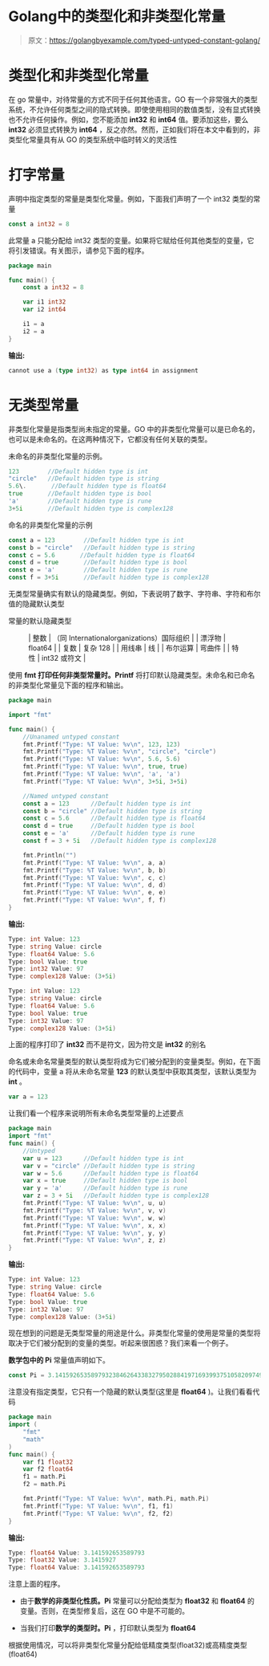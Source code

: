 # Golang中的类型化和非类型化常量

> 原文：<https://golangbyexample.com/typed-untyped-constant-golang/>

# **类型化和非类型化常量**

在 go 常量中，对待常量的方式不同于任何其他语言。GO 有一个非常强大的类型系统，不允许任何类型之间的隐式转换。即使使用相同的数值类型，没有显式转换也不允许任何操作。例如，您不能添加 **int32** 和 **int64** 值。要添加这些，要么 **int32** 必须显式转换为 **int64** ，反之亦然。然而，正如我们将在本文中看到的，非类型化常量具有从 GO 的类型系统中临时转义的灵活性

# **打字常量**

声明中指定类型的常量是类型化常量。例如，下面我们声明了一个 int32 类型的常量

```go
const a int32 = 8
```

此常量 a 只能分配给 int32 类型的变量。如果将它赋给任何其他类型的变量，它将引发错误。有关图示，请参见下面的程序。

```go
package main

func main() {
    const a int32 = 8

    var i1 int32
    var i2 int64

    i1 = a
    i2 = a
}
```

**输出:**

```go
cannot use a (type int32) as type int64 in assignment
```

# **无类型常量**

非类型化常量是指类型尚未指定的常量。GO 中的非类型化常量可以是已命名的，也可以是未命名的。在这两种情况下，它都没有任何关联的类型。

未命名的非类型化常量的示例。

```go
123        //Default hidden type is int
"circle"   //Default hidden type is string
5.6\.       //Default hidden type is float64
true       //Default hidden type is bool
'a'        //Default hidden type is rune
3+5i       //Default hidden type is complex128
```

命名的非类型化常量的示例

```go
const a = 123        //Default hidden type is int
const b = "circle"   //Default hidden type is string
const c = 5.6       //Default hidden type is float64
const d = true       //Default hidden type is bool
const e = 'a'        //Default hidden type is rune
const f = 3+5i       //Default hidden type is complex128
```

无类型常量确实有默认的隐藏类型。例如，下表说明了数字、字符串、字符和布尔值的隐藏默认类型

常量的默认隐藏类型

<figure class="wp-block-table is-style-stripes">

| 整数 | （同 Internationalorganizations）国际组织 |
| 漂浮物 | float64 |
| 复数 | 复杂 128 |
| 用线串 | 线 |
| 布尔运算 | 弯曲件 |
| 特性 | int32 或符文 |

</figure>

使用 **fmt 打印任何非类型常量时。Printf** 将打印默认隐藏类型。未命名和已命名的非类型化常量见下面的程序和输出。

```go
package main

import "fmt"

func main() {
    //Unanamed untyped constant
    fmt.Printf("Type: %T Value: %v\n", 123, 123)
    fmt.Printf("Type: %T Value: %v\n", "circle", "circle")
    fmt.Printf("Type: %T Value: %v\n", 5.6, 5.6)
    fmt.Printf("Type: %T Value: %v\n", true, true)
    fmt.Printf("Type: %T Value: %v\n", 'a', 'a')
    fmt.Printf("Type: %T Value: %v\n", 3+5i, 3+5i)

    //Named untyped constant
    const a = 123      //Default hidden type is int
    const b = "circle" //Default hidden type is string
    const c = 5.6      //Default hidden type is float64
    const d = true     //Default hidden type is bool
    const e = 'a'      //Default hidden type is rune
    const f = 3 + 5i   //Default hidden type is complex128

    fmt.Println("")
    fmt.Printf("Type: %T Value: %v\n", a, a)
    fmt.Printf("Type: %T Value: %v\n", b, b)
    fmt.Printf("Type: %T Value: %v\n", c, c)
    fmt.Printf("Type: %T Value: %v\n", d, d)
    fmt.Printf("Type: %T Value: %v\n", e, e)
    fmt.Printf("Type: %T Value: %v\n", f, f)
}
```

**输出:**

```go
Type: int Value: 123
Type: string Value: circle
Type: float64 Value: 5.6
Type: bool Value: true
Type: int32 Value: 97
Type: complex128 Value: (3+5i)

Type: int Value: 123
Type: string Value: circle
Type: float64 Value: 5.6
Type: bool Value: true
Type: int32 Value: 97
Type: complex128 Value: (3+5i)
```

上面的程序打印了 **int32** 而不是符文，因为符文是 **int32** 的别名

命名或未命名常量类型的默认类型将成为它们被分配到的变量类型。例如，在下面的代码中，变量 a 将从未命名常量 **123** 的默认类型中获取其类型，该默认类型为 **int** 。

```go
var a = 123
```

让我们看一个程序来说明所有未命名类型常量的上述要点

```go
package main
import "fmt"
func main() {
    //Untyped
    var u = 123      //Default hidden type is int
    var v = "circle" //Default hidden type is string
    var w = 5.6      //Default hidden type is float64
    var x = true     //Default hidden type is bool
    var y = 'a'      //Default hidden type is rune
    var z = 3 + 5i   //Default hidden type is complex128
    fmt.Printf("Type: %T Value: %v\n", u, u)
    fmt.Printf("Type: %T Value: %v\n", v, v)
    fmt.Printf("Type: %T Value: %v\n", w, w)
    fmt.Printf("Type: %T Value: %v\n", x, x)
    fmt.Printf("Type: %T Value: %v\n", y, y)
    fmt.Printf("Type: %T Value: %v\n", z, z)
}
```

**输出:**

```go
Type: int Value: 123
Type: string Value: circle
Type: float64 Value: 5.6
Type: bool Value: true
Type: int32 Value: 97
Type: complex128 Value: (3+5i)
```

现在想到的问题是无类型常量的用途是什么。非类型化常量的使用是常量的类型将取决于它们被分配到的变量的类型。听起来很困惑？我们来看一个例子。

**数学包中的 Pi** 常量值声明如下。

```go
const Pi = 3.14159265358979323846264338327950288419716939937510582097494459
```

注意没有指定类型，它只有一个隐藏的默认类型(这里是 **float64** )。让我们看看代码

```go
package main
import (
    "fmt"
    "math"
)
func main() {
    var f1 float32
    var f2 float64
    f1 = math.Pi
    f2 = math.Pi

    fmt.Printf("Type: %T Value: %v\n", math.Pi, math.Pi)
    fmt.Printf("Type: %T Value: %v\n", f1, f1)
    fmt.Printf("Type: %T Value: %v\n", f2, f2)
}
```

**输出:**

```go
Type: float64 Value: 3.141592653589793
Type: float32 Value: 3.1415927
Type: float64 Value: 3.141592653589793
```

注意上面的程序。

*   由于**数学的非类型化性质。Pi** 常量可以分配给类型为 **float32** 和 **float64** 的变量。否则，在类型修复后，这在 GO 中是不可能的。

*   当我们打印**数学的类型时。Pi** ，打印默认类型为 **float64**

根据使用情况，可以将非类型化常量分配给低精度类型(float32)或高精度类型(float64)